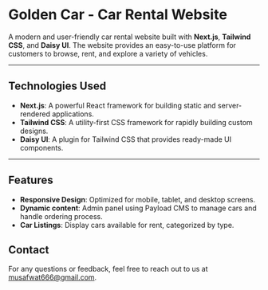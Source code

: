 #  Golden Car - Car Rental Website

A modern and user-friendly car rental website built with **Next.js**, **Tailwind CSS**, and **Daisy UI**. The website provides an easy-to-use platform for customers to browse, rent, and explore a variety of vehicles.

---

## **Technologies Used**

- **Next.js**: A powerful React framework for building static and server-rendered applications.
- **Tailwind CSS**: A utility-first CSS framework for rapidly building custom designs.
- **Daisy UI**: A plugin for Tailwind CSS that provides ready-made UI components.

---

## **Features**

- **Responsive Design**: Optimized for mobile, tablet, and desktop screens.
- **Dynamic content**: Admin panel using Payload CMS to manage cars and handle ordering process.
- **Car Listings**: Display cars available for rent, categorized by type.


## **Contact**

For any questions or feedback, feel free to reach out to us at musafwat666@gmail.com.
